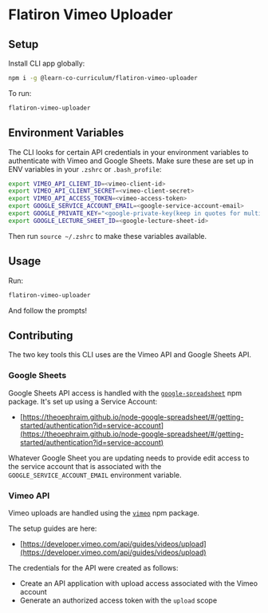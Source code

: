 # Flatiron Vimeo Uploader

## Setup

Install CLI app globally:

```sh
npm i -g @learn-co-curriculum/flatiron-vimeo-uploader
```

To run:

```sh
flatiron-vimeo-uploader
```

## Environment Variables

The CLI looks for certain API credentials in your environment variables to
authenticate with Vimeo and Google Sheets. Make sure these are set up in ENV
variables in your `.zshrc` or `.bash_profile`:

```sh
export VIMEO_API_CLIENT_ID=<vimeo-client-id>
export VIMEO_API_CLIENT_SECRET=<vimeo-client-secret>
export VIMEO_API_ACCESS_TOKEN=<vimeo-access-token>
export GOOGLE_SERVICE_ACCOUNT_EMAIL=<google-service-account-email>
export GOOGLE_PRIVATE_KEY="<google-private-key(keep in quotes for multi-line)>"
export GOOGLE_LECTURE_SHEET_ID=<google-lecture-sheet-id>
```

Then run `source ~/.zshrc` to make these variables available.

## Usage

Run:

```sh
flatiron-vimeo-uploader
```

And follow the prompts!

## Contributing

The two key tools this CLI uses are the Vimeo API and Google Sheets API.

### Google Sheets

Google Sheets API access is handled with the
[`google-spreadsheet`](https://theoephraim.github.io/node-google-spreadsheet) npm
package. It's set up using a Service Account:

- [https://theoephraim.github.io/node-google-spreadsheet/#/getting-started/authentication?id=service-account](https://theoephraim.github.io/node-google-spreadsheet/#/getting-started/authentication?id=service-account)

Whatever Google Sheet you are updating needs to provide edit access to the
service account that is associated with the `GOOGLE_SERVICE_ACCOUNT_EMAIL`
environment variable.

### Vimeo API

Vimeo uploads are handled using the [`vimeo`](https://www.npmjs.com/package/vimeo) npm package.

The setup guides are here:

- [https://developer.vimeo.com/api/guides/videos/upload](https://developer.vimeo.com/api/guides/videos/upload)

The credentials for the API were created as follows:

- Create an API application with upload access associated with the Vimeo account
- Generate an authorized access token with the `upload` scope
